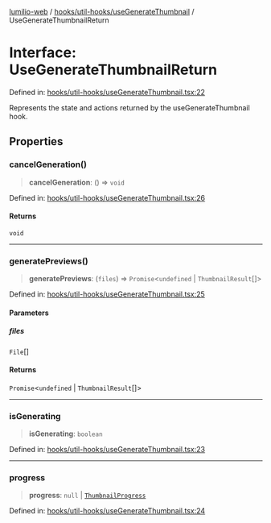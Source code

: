 [lumilio-web](../../../../modules.md) / [hooks/util-hooks/useGenerateThumbnail](../index.md) / UseGenerateThumbnailReturn

# Interface: UseGenerateThumbnailReturn

Defined in: [hooks/util-hooks/useGenerateThumbnail.tsx:22](https://github.com/EdwinZhanCN/Lumilio-Photos/blob/0cb9b6c9a2e1869ca5ea4411f957d39edc719928/web/src/hooks/util-hooks/useGenerateThumbnail.tsx#L22)

Represents the state and actions returned by the useGenerateThumbnail hook.

## Properties

### cancelGeneration()

> **cancelGeneration**: () => `void`

Defined in: [hooks/util-hooks/useGenerateThumbnail.tsx:26](https://github.com/EdwinZhanCN/Lumilio-Photos/blob/0cb9b6c9a2e1869ca5ea4411f957d39edc719928/web/src/hooks/util-hooks/useGenerateThumbnail.tsx#L26)

#### Returns

`void`

***

### generatePreviews()

> **generatePreviews**: (`files`) => `Promise`\<`undefined` \| `ThumbnailResult`[]\>

Defined in: [hooks/util-hooks/useGenerateThumbnail.tsx:25](https://github.com/EdwinZhanCN/Lumilio-Photos/blob/0cb9b6c9a2e1869ca5ea4411f957d39edc719928/web/src/hooks/util-hooks/useGenerateThumbnail.tsx#L25)

#### Parameters

##### files

`File`[]

#### Returns

`Promise`\<`undefined` \| `ThumbnailResult`[]\>

***

### isGenerating

> **isGenerating**: `boolean`

Defined in: [hooks/util-hooks/useGenerateThumbnail.tsx:23](https://github.com/EdwinZhanCN/Lumilio-Photos/blob/0cb9b6c9a2e1869ca5ea4411f957d39edc719928/web/src/hooks/util-hooks/useGenerateThumbnail.tsx#L23)

***

### progress

> **progress**: `null` \| [`ThumbnailProgress`](ThumbnailProgress.md)

Defined in: [hooks/util-hooks/useGenerateThumbnail.tsx:24](https://github.com/EdwinZhanCN/Lumilio-Photos/blob/0cb9b6c9a2e1869ca5ea4411f957d39edc719928/web/src/hooks/util-hooks/useGenerateThumbnail.tsx#L24)
